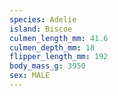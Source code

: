 ```yaml
---
species: Adelie
island: Biscoe
culmen_length_mm: 41.6
culmen_depth_mm: 18
flipper_length_mm: 192
body_mass_g: 3950
sex: MALE
---
```


